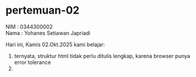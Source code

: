 # pertemuan-02
NIM : 0344300002<br>
Nama : Yohanes Setiawan Japriadi<br>

Hari ini, Kamis 02.Okt.2025 kami belajar:<br>
1) ternyata, struktur html tidak perlu ditulis lengkap, karena browser punya error tolerance<br>
2) 